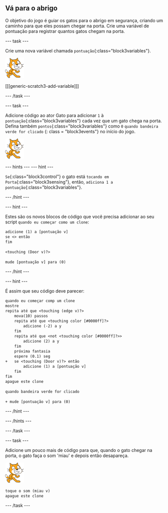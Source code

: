 ## Vá para o abrigo

O objetivo do jogo é guiar os gatos para o abrigo em segurança, criando um caminho para que eles possam chegar na porta. Crie uma variável de pontuação para registrar quantos gatos chegam na porta.

\--- task \---

Crie uma nova variável chamada `pontuação`{:class="block3variables"}.

![ator Gato](images/cat-sprite.png)

[[[generic-scratch3-add-variable]]]

\--- /task \---

\--- task \---

Adicione código ao ator Gato para adicionar `1` à `pontuação`{:class="block3variables"} cada vez que um gato chega na porta. Defina também `pontos`{:class="block3variables"} como `0` `quando bandeira verde for clicado` {: class = "block3events"} no início do jogo.

![ator Gato](images/cat-sprite.png)

\--- hints \--- \--- hint \---

`Se`{:class="block3control"} o gato está `tocando em Porta`{:class="block3sensing"}, então, `adiciona 1 a pontuação`{:class="block3variables"}.

\--- /hint \---

\--- hint \---

Estes são os novos blocos de código que você precisa adicionar ao seu script `quando eu começar como um clone`:

```blocks3
adicione (1) a [pontuação v]
se <> então
fim

<touching (Door v)?>

mude [pontuação v] para (0)
```

\--- /hint \---

\--- hint \---

É assim que seu código deve parecer:

```blocks3
quando eu começar comp um clone
mostre
repita até que <touching (edge v)?>
    mova(10) passos
    repita até que <touching color [#0000ff]?>
        adicione (-2) a y
    fim
    repita até que <not <touching color [#0000ff]?>>
        adicione (2) a y
    fim
    próxima fantasia
    espere (0.1) seg
+   se <touching (Door v)?> então
        adicione (1) a [pontuação v]
    fim
fim
apague este clone

quando bandeira verde for clicado

+ mude [pontuação v] para (0)
```

\--- /hint \---

\--- /hints \---

\--- /task \---

\--- task \---

Adicione um pouco mais de código para que, quando o gato chegar na porta, o gato faça o som 'miau' e depois então desapareça.

![ator Gato](images/cat-sprite.png)

```blocks3
toque o som (miau v)
apague este clone
```

\--- /task \---